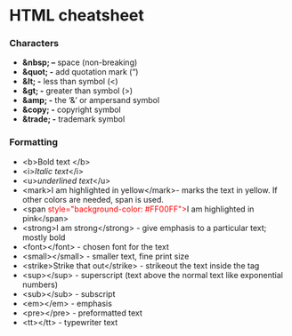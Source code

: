 # HTML cheatsheet

### Characters

<ul>
<li><strong>&amp;nbsp; –</strong> space (non-breaking)</li>
<li><strong>&amp;quot; -</strong> add quotation mark (“)</li>
<li><strong>&amp;lt; -</strong> less than symbol (&lt;)</li>
<li><strong>&amp;gt; -</strong> greater than symbol (&gt;)</li>
<li><strong>&amp;amp; -</strong> the ‘&amp;’ or ampersand symbol</li>
<li><strong>&amp;copy; -</strong> copyright symbol</li>
<li><strong>&amp;trade; -</strong> trademark symbol</li>
</ul>

### Formatting

<div>
<ul>
<li>&lt;b&gt;Bold text &lt;/b&gt;</li>
<li>&lt;i&gt;<em>Italic text</em>&lt;/i&gt;</li>
<li>&lt;u&gt;<em>underlined text</em>&lt;/u&gt;</li>
<li>&lt;mark&gt;I am highlighted in yellow&lt;/mark&gt;- marks the text in yellow. If other colors are needed, span is used.</li>
<li><span>&lt;span</span> <span style="color: #ff0000;">style="background-color: #FF00FF"<span>&gt;</span></span>I am highlighted in pink<span>&lt;/span&gt;</span></li>
<li><span>&lt;strong&gt;</span>I am strong<span>&lt;/strong&gt;</span> - give emphasis to a particular text; mostly bold</li>
<li><span>&lt;font&gt;&lt;/font&gt; -</span> chosen font for the text</li>
<li><span>&lt;small&gt;&lt;/small&gt; -</span> smaller text, fine print size</li>
<li><span>&lt;strike&gt;</span>Strike that out<span>&lt;/strike&gt;</span> - strikeout the text inside the tag</li>
<li>&lt;sup&gt;&lt;/sup&gt; - superscript (text above the normal text like exponential numbers)</li>
<li><span>&lt;sub&gt;&lt;/sub&gt;</span> - subscript</li>
<li><span>&lt;em&gt;&lt;/em&gt;</span> - emphasis</li>
<li><span>&lt;pre&gt;&lt;/pre&gt;</span> - preformatted text</li>
<li><span>&lt;tt&gt;&lt;/tt&gt;</span> - typewriter text</li>
</ul>
</div>
